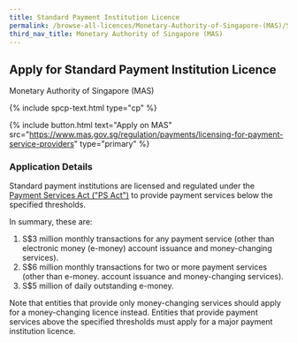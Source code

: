 ```yaml
---
title: Standard Payment Institution Licence
permalink: /browse-all-licences/Monetary-Authority-of-Singapore-(MAS)/Standard-Payment-Institution-Licence
third_nav_title: Monetary Authority of Singapore (MAS)
---
```


## Apply for Standard Payment Institution Licence

Monetary Authority of Singapore (MAS)

{% include spcp-text.html type="cp" %}

{% include button.html text="Apply on MAS" src="https://www.mas.gov.sg/regulation/payments/licensing-for-payment-service-providers" type="primary" %}

<H3>Application Details</H3>

<p>Standard payment institutions are licensed and regulated under the <a href="https://www.mas.gov.sg/regulation/acts/payment-services-act" target="_blank" rel="noopener">Payment Services Act ("PS Act")</a> to provide payment services below the specified thresholds.</p>
<p>In summary, these are:</p>
<ol>
    <li>S$3 million monthly transactions for any payment service (other than electronic money (e-money) account issuance and money-changing services).</li>
    <li>S$6 million monthly transactions for two or more payment services (other than e-money. account issuance and money-changing services).</li>
    <li>S$5 million of daily outstanding e-money.</li>
</ol>
<p>Note that entities that provide only money-changing services should apply for a money-changing licence instead. Entities that provide payment services above the specified thresholds must apply for a major payment institution licence.</p>
